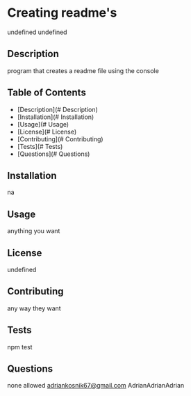 
# Creating readme's

undefined undefined

## Description
program that creates a readme file using the console

## Table of Contents
- [Description](# Description)
- [Installation](# Installation)
- [Usage](# Usage)
- [License](# License)
- [Contributing](# Contributing)
- [Tests](# Tests)
- [Questions](# Questions)

## Installation
na

## Usage
anything you want

## License
undefined

## Contributing
any way they want

## Tests
npm test

## Questions
none allowed adriankosnik67@gmail.com AdrianAdrianAdrian

